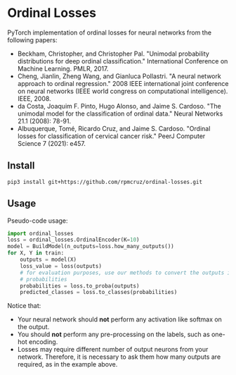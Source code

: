 # Ordinal Losses
PyTorch implementation of ordinal losses for neural networks from the following papers:

* Beckham, Christopher, and Christopher Pal. "Unimodal probability distributions for deep ordinal classification." International Conference on Machine Learning. PMLR, 2017.
* Cheng, Jianlin, Zheng Wang, and Gianluca Pollastri. "A neural network approach to ordinal regression." 2008 IEEE international joint conference on neural networks (IEEE world congress on computational intelligence). IEEE, 2008.
* da Costa, Joaquim F. Pinto, Hugo Alonso, and Jaime S. Cardoso. "The unimodal model for the classification of ordinal data." Neural Networks 21.1 (2008): 78-91.
* Albuquerque, Tomé, Ricardo Cruz, and Jaime S. Cardoso. "Ordinal losses for classification of cervical cancer risk." PeerJ Computer Science 7 (2021): e457.


## Install

```
pip3 install git+https://github.com/rpmcruz/ordinal-losses.git
```

## Usage

Pseudo-code usage:

```python
import ordinal_losses
loss = ordinal_losses.OrdinalEncoder(K=10)
model = BuildModel(n_outputs=loss.how_many_outputs())
for X, Y in train:
    outputs = model(X)
    loss_value = loss(outputs)
    # for evaluation purposes, use our methods to convert the outputs into
    # probabilities
    probabilities = loss.to_proba(outputs)
    predicted_classes = loss.to_classes(probabilities)
```

Notice that:

* Your neural network should **not** perform any activation like softmax on the output.
* You should **not** perform any pre-processing on the labels, such as one-hot encoding.
* Losses may require different number of output neurons from your network. Therefore, it is necessary to ask them how many outputs are required, as in the example above.
